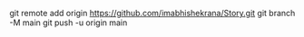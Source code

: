 git remote add origin https://github.com/imabhishekrana/Story.git
git branch -M main
git push -u origin main
